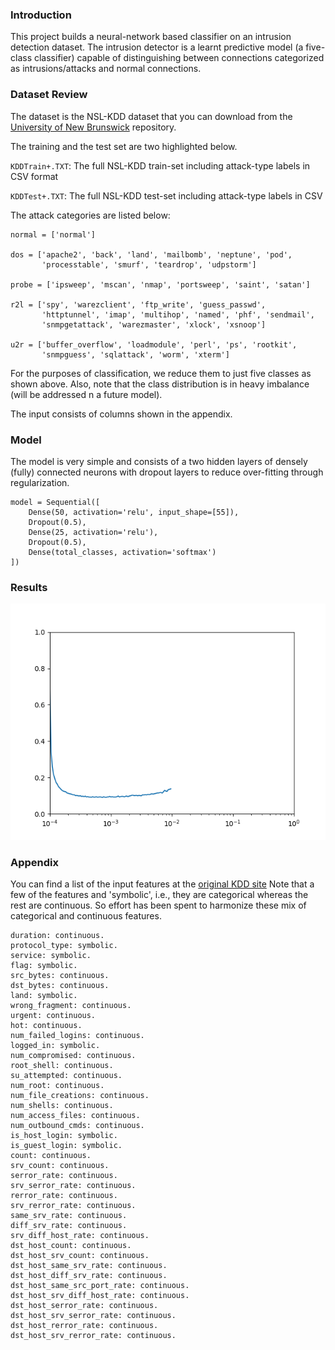 ### Introduction

This project builds a neural-network based classifier 
on an intrusion detection dataset.
The intrusion detector is a learnt predictive model (a five-class classifier) 
capable of distinguishing between connections categorized as 
intrusions/attacks and normal connections. 

### Dataset Review

The dataset is the NSL-KDD dataset that you can download from the 
[University of New Brunswick](https://www.unb.ca/cic/datasets/nsl.html)
repository.

The training and the test set are two highlighted below.

`KDDTrain+.TXT`: The full NSL-KDD train-set including attack-type 
labels in CSV format

`KDDTest+.TXT`: The full NSL-KDD test-set including attack-type 
labels in CSV 

The attack categories are listed below:
```
normal = ['normal']

dos = ['apache2', 'back', 'land', 'mailbomb', 'neptune', 'pod', 
       'processtable', 'smurf', 'teardrop', 'udpstorm']
       
probe = ['ipsweep', 'mscan', 'nmap', 'portsweep', 'saint', 'satan']

r2l = ['spy', 'warezclient', 'ftp_write', 'guess_passwd', 
       'httptunnel', 'imap', 'multihop', 'named', 'phf', 'sendmail', 
       'snmpgetattack', 'warezmaster', 'xlock', 'xsnoop']
       
u2r = ['buffer_overflow', 'loadmodule', 'perl', 'ps', 'rootkit', 
       'snmpguess', 'sqlattack', 'worm', 'xterm']
```
For the purposes of classification, we reduce them to just five classes as shown above.
Also, note that the class distribution is in heavy imbalance 
(will be addressed n a future model).

The input consists of columns shown in the appendix. 

### Model
The model is very simple and consists of a two hidden layers of densely (fully) 
connected neurons with dropout layers to reduce over-fitting through regularization. 
```
model = Sequential([
    Dense(50, activation='relu', input_shape=[55]),
    Dropout(0.5),
    Dense(25, activation='relu'),
    Dropout(0.5),
    Dense(total_classes, activation='softmax')
])
```

### Results

![lr-search](/assets/LR-search.png)


### Appendix
You can find a list of the input features at the 
[original KDD site](http://kdd.ics.uci.edu/databases/kddcup99/kddcup.names) 
Note that a few of the features and 'symbolic', i.e., they are categorical 
whereas the rest are continuous. So effort has been spent to 
harmonize these mix of categorical and continuous features.   
```
duration: continuous.
protocol_type: symbolic.
service: symbolic.
flag: symbolic.
src_bytes: continuous.
dst_bytes: continuous.
land: symbolic.
wrong_fragment: continuous.
urgent: continuous.
hot: continuous.
num_failed_logins: continuous.
logged_in: symbolic.
num_compromised: continuous.
root_shell: continuous.
su_attempted: continuous.
num_root: continuous.
num_file_creations: continuous.
num_shells: continuous.
num_access_files: continuous.
num_outbound_cmds: continuous.
is_host_login: symbolic.
is_guest_login: symbolic.
count: continuous.
srv_count: continuous.
serror_rate: continuous.
srv_serror_rate: continuous.
rerror_rate: continuous.
srv_rerror_rate: continuous.
same_srv_rate: continuous.
diff_srv_rate: continuous.
srv_diff_host_rate: continuous.
dst_host_count: continuous.
dst_host_srv_count: continuous.
dst_host_same_srv_rate: continuous.
dst_host_diff_srv_rate: continuous.
dst_host_same_src_port_rate: continuous.
dst_host_srv_diff_host_rate: continuous.
dst_host_serror_rate: continuous.
dst_host_srv_serror_rate: continuous.
dst_host_rerror_rate: continuous.
dst_host_srv_rerror_rate: continuous.
```
